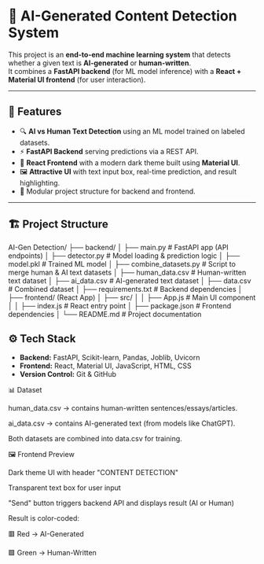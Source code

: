 # 🧠 AI-Generated Content Detection System

This project is an **end-to-end machine learning system** that detects whether a given text is **AI-generated** or **human-written**.  
It combines a **FastAPI backend** (for ML model inference) with a **React + Material UI frontend** (for user interaction).  

---

## 📌 Features
- 🔍 **AI vs Human Text Detection** using an ML model trained on labeled datasets.  
- ⚡ **FastAPI Backend** serving predictions via a REST API.  
- 🎨 **React Frontend** with a modern dark theme built using **Material UI**.  
- 🖼️ **Attractive UI** with text input box, real-time prediction, and result highlighting.  
- 📂 Modular project structure for backend and frontend.  

---

## 🏗️ Project Structure

AI-Gen Detection/
├── backend/
│ ├── main.py # FastAPI app (API endpoints)
│ ├── detector.py # Model loading & prediction logic
│ ├── model.pkl # Trained ML model
│ ├── combine_datasets.py # Script to merge human & AI text datasets
│ ├── human_data.csv # Human-written text dataset
│ ├── ai_data.csv # AI-generated text dataset
│ ├── data.csv # Combined dataset
│ ├── requirements.txt # Backend dependencies
│
├── frontend/ (React App)
│ ├── src/
│ │ ├── App.js # Main UI component
│ │ ├── index.js # React entry point
│ ├── package.json # Frontend dependencies
│
└── README.md # Project documentation

## ⚙️ Tech Stack
- **Backend:** FastAPI, Scikit-learn, Pandas, Joblib, Uvicorn  
- **Frontend:** React, Material UI, JavaScript, HTML, CSS  
- **Version Control:** Git & GitHub

📊 Dataset

human_data.csv → contains human-written sentences/essays/articles.

ai_data.csv → contains AI-generated text (from models like ChatGPT).

Both datasets are combined into data.csv for training.

🖼️ Frontend Preview

Dark theme UI with header "CONTENT DETECTION"

Transparent text box for user input

"Send" button triggers backend API and displays result (AI or Human)

Result is color-coded:

🟥 Red → AI-Generated

🟩 Green → Human-Written
